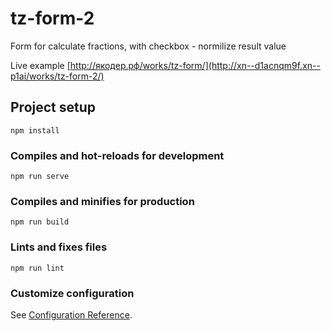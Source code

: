 # tz-form-2
Form for calculate fractions, with checkbox - normilize result value

Live example [http://якодер.рф/works/tz-form/](http://xn--d1acnqm9f.xn--p1ai/works/tz-form-2/)

## Project setup
```
npm install
```

### Compiles and hot-reloads for development
```
npm run serve
```

### Compiles and minifies for production
```
npm run build
```

### Lints and fixes files
```
npm run lint
```

### Customize configuration
See [Configuration Reference](https://cli.vuejs.org/config/).